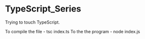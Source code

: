 # TypeScript_Series
Trying to touch TypeScript.

To compile the file - tsc index.ts
To the the program - node index.js